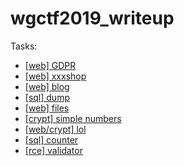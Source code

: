 # wgctf2019_writeup

Tasks:
- [[web] GDPR](./gdpr/README.md)
- [[web] xxxshop](./xxxshop/README.md)
- [[web] blog](./blog/README.md)
- [[sql] dump](./dump/README.md)
- [[web] files](./files/README.md)
- [[crypt] simple numbers](./fsimple_numbers/README.md)
- [[web/crypt] lol](./lol/README.md)
- [[sql] counter](./files/README.md)
- [[rce] validator](./files/README.md)
